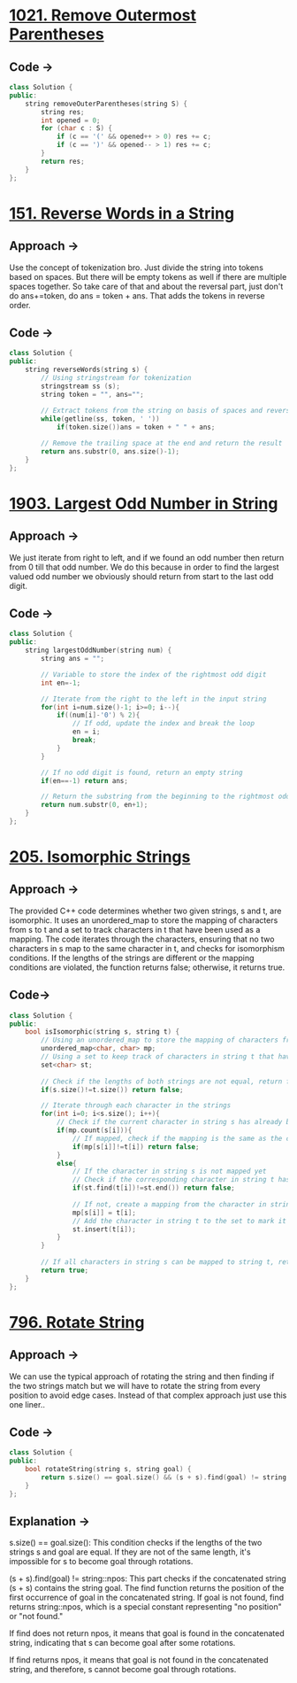 # [1021. Remove Outermost Parentheses](https://leetcode.com/problems/remove-outermost-parentheses/)

## Code ->
```cpp
class Solution {
public:
    string removeOuterParentheses(string S) {
        string res;
        int opened = 0;
        for (char c : S) {
            if (c == '(' && opened++ > 0) res += c;
            if (c == ')' && opened-- > 1) res += c;
        }
        return res;
    }
};
```

# [151. Reverse Words in a String](https://leetcode.com/problems/reverse-words-in-a-string/description/)

## Approach ->
Use the concept of tokenization bro. Just divide the string into tokens based on spaces. But there will be empty tokens as well if there are multiple spaces together. So take care of that and about the reversal part, just don't do ans+=token, do ans = token + ans. That adds the tokens in reverse order.

## Code ->
```cpp
class Solution {
public:
    string reverseWords(string s) {
        // Using stringstream for tokenization
        stringstream ss (s); 
        string token = "", ans="";
        
        // Extract tokens from the string on basis of spaces and reverse the order
        while(getline(ss, token, ' ')) 
            if(token.size())ans = token + " " + ans;

        // Remove the trailing space at the end and return the result  
        return ans.substr(0, ans.size()-1);
    }
};
```

# [1903. Largest Odd Number in String](https://leetcode.com/problems/largest-odd-number-in-string/description/)
## Approach ->
We just iterate from right to left, and if we found an odd number then return from 0 till that odd number. We do this because in order to find the largest valued odd number we obviously should return from start to the last odd digit.

## Code ->
```cpp
class Solution {
public:
    string largestOddNumber(string num) {
        string ans = "";

        // Variable to store the index of the rightmost odd digit
        int en=-1;

        // Iterate from the right to the left in the input string
        for(int i=num.size()-1; i>=0; i--){
            if((num[i]-'0') % 2){
                // If odd, update the index and break the loop
                en = i;
                break;
            }
        }

        // If no odd digit is found, return an empty string
        if(en==-1) return ans;

        // Return the substring from the beginning to the rightmost odd digit
        return num.substr(0, en+1);
    }
};
```

# [205. Isomorphic Strings](https://leetcode.com/problems/isomorphic-strings/description/)

## Approach ->
The provided C++ code determines whether two given strings, s and t, are isomorphic. It uses an unordered_map to store the mapping of characters from s to t and a set to track characters in t that have been used as a mapping. The code iterates through the characters, ensuring that no two characters in s map to the same character in t, and checks for isomorphism conditions. If the lengths of the strings are different or the mapping conditions are violated, the function returns false; otherwise, it returns true.

## Code->
```cpp
class Solution {
public:
    bool isIsomorphic(string s, string t) {
        // Using an unordered_map to store the mapping of characters from string s to string t
        unordered_map<char, char> mp;
        // Using a set to keep track of characters in string t that have already been mapped
        set<char> st;
        
        // Check if the lengths of both strings are not equal, return false if they are not
        if(s.size()!=t.size()) return false;

        // Iterate through each character in the strings
        for(int i=0; i<s.size(); i++){
            // Check if the current character in string s has already been mapped
            if(mp.count(s[i])){
                // If mapped, check if the mapping is the same as the corresponding character in string t
                if(mp[s[i]]!=t[i]) return false;
            }
            else{
                // If the character in string s is not mapped yet
                // Check if the corresponding character in string t has already been used as a mapping
                if(st.find(t[i])!=st.end()) return false;
                
                // If not, create a mapping from the character in string s to the character in string t
                mp[s[i]] = t[i];
                // Add the character in string t to the set to mark it as used
                st.insert(t[i]);
            }
        }
        
        // If all characters in string s can be mapped to string t, return true
        return true;
    }
};
```

# [796. Rotate String](https://leetcode.com/problems/rotate-string/description/)

## Approach ->
We can use the typical approach of rotating the string and then finding if the two strings match but we will have to rotate the string from every position to avoid edge cases. Instead of that complex approach just use this one liner..

## Code ->
```cpp
class Solution {
public:
    bool rotateString(string s, string goal) {
        return s.size() == goal.size() && (s + s).find(goal) != string::npos;
    }
};
```

## Explanation ->
s.size() == goal.size(): This condition checks if the lengths of the two strings s and goal are equal. If they are not of the same length, it's impossible for s to become goal through rotations.

(s + s).find(goal) != string::npos: This part checks if the concatenated string (s + s) contains the string goal. The find function returns the position of the first occurrence of goal in the concatenated string. If goal is not found, find returns string::npos, which is a special constant representing "no position" or "not found."

If find does not return npos, it means that goal is found in the concatenated string, indicating that s can become goal after some rotations.

If find returns npos, it means that goal is not found in the concatenated string, and therefore, s cannot become goal through rotations.